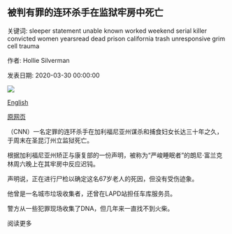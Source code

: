 ## 被判有罪的连环杀手在监狱牢房中死亡

关键词: sleeper statement unable known worked weekend serial killer convicted women yearsread dead prison california trash unresponsive grim cell trauma

作者: Hollie Silverman

发表日期: 2020-03-30 00:00:00

![](https://cdn.cnn.com/cnnnext/dam/assets/200329234320-grim-sleeper-lonnie-franklin-mugshot-super-tease.jpg)

[English](Convicted%20serial%20killer%20known%20as%20the%20%27Grim%20Sleeper%27%20found%20dead%20in%20prison%20cell.md)

[原网页](https://edition.cnn.com/2020/03/30/us/grim-sleeper-dies-death-row/index.html)

（CNN）一名定罪的连环杀手在加利福尼亚州谋杀和捕食妇女长达三十年之久，于周末在圣昆汀州立监狱死亡。

根据加利福尼亚州矫正与康复部的一份声明，被称为“严峻睡眠者”的朗尼·富兰克林周六晚上在其牢房中反应迟钝。

声明说，正在进行尸检以确定这名67岁老人的死因，但没有受伤迹象。

他曾是一名城市垃圾收集者，还曾在LAPD站担任车库服务员。

警方从一些犯罪现场收集了DNA，但几年来一直找不到火柴。

阅读更多